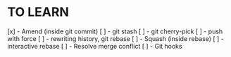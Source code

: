 # TO LEARN
[x] - Amend (inside git commit)
[ ] - git stash
[ ] - git cherry-pick
[ ] - push with force
[ ] - rewriting history, git rebase
[ ] - Squash (inside rebase)
[ ] - interactive rebase
[ ] - Resolve merge conflict
[ ] - Git hooks
